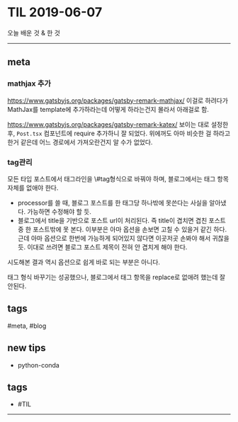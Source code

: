 # TIL 2019-06-07

오늘 배운 것 & 한 것

--------------------------

## meta

### mathjax 추가

https://www.gatsbyjs.org/packages/gatsby-remark-mathjax/
이걸로 하려다가 MathJax를 template에 추가하라는데 어떻게 하라는건지 몰라서 아래걸로 함.

https://www.gatsbyjs.org/packages/gatsby-remark-katex/
보이는 대로 설정한 후, `Post.tsx` 컴포넌트에 require 추가하니 잘 되었다. 위에꺼도 아마 비슷한 걸 하라고 한거 같은데 어느 경로에서 가져오란건지 알 수가 없었다.

### tag관리

모든 타입 포스트에서 태그라인을 \\#tag형식으로 바꿔야 하며, 블로그에서는 태그 항목 자체를 없애야 한다.

* processor를 쓸 때, 블로그 포스트를 한 태그당 하나밖에 못쓴다는 사실을 알아냈다. 가능하면 수정해야 할 듯.
* 블로그에서 title을 기반으로 포스트 url이 처리된다. 즉 title이 겹치면 겹친 포스트 중 한 포스트밖에 못 본다. 이부분은 아마 옵션을 손보면 고칠 수 있을거 같긴 하다. 근데 아마 옵션으로 한번에 가능하게 되어있지 않다면 이곳저곳 손봐야 해서 귀찮을 듯. 이대로 쓰려면 블로그 포스트 제목이 전혀 안 겹치게 해야 한다.

시도해본 결과 역시 옵션으로 쉽게 바로 되는 부분은 아니다. 

태그 형식 바꾸기는 성공했으나, 블로그에서 태그 항목을 replace로 없애려 했는데 잘 안된다.

## tags
  \#meta, \#blog




## new tips
- python-conda

## tags
- \#TIL

--------------------------


 